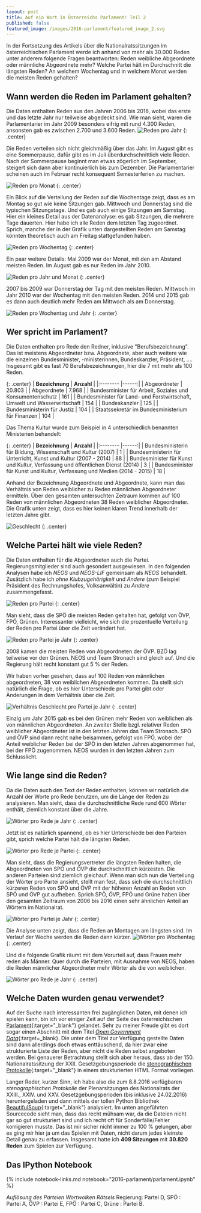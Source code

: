 ```yaml
---
layout: post
title: Auf ein Wort in Österreichs Parlament! Teil 2
published: false
featured_image: /images/2016-parlament/featured_image_2.svg
---
```

In der Fortsetzung des Artikels über die Nationalratssitzungen im österreichischen Parlament werde ich anhand von mehr als 30.000 Reden unter anderem folgende Fragen beantworten: Reden weibliche Abgeordnete oder männliche Abgeordnete mehr? Welche Partei hält im Durchschnitt die längsten Reden? An welchem Wochentag und in welchem Monat werden die meisten Reden gehalten?

## Wann werden die Reden im Parlament gehalten?

Die Daten enthalten Reden aus den Jahren 2006 bis 2016, wobei das erste und das letzte Jahr nur teilweise abgedeckt sind. Wie man sieht, waren die Parlamentarier im Jahr 2009 besonders eifrig mit rund 4.300 Reden, ansonsten gab es zwischen 2.700 und 3.600 Reden.
![Reden pro Jahr](/images/2016-parlament/reden_pro_jahr.svg)
{: .center}

Die Reden verteilen sich nicht gleichmäßig über das Jahr. Im August gibt es eine Sommerpause, dafür gibt es im Juli überdurchschnittlich viele Reden. Nach der Sommerpause beginnt man etwas zögerlich im September, steigert sich dann aber kontinuierlich bis zum Dezember. Die Parlamentarier scheinen auch im Februar recht konsequent Semesterferien zu machen.

![Reden pro Monat](/images/2016-parlament/reden_pro_monat.svg)
{: .center}

Ein Blick auf die Verteilung der Reden auf die Wochentage zeigt, dass es am Montag so gut wie keine Sitzungen gab. Mittwoch und Donnerstag sind die typischen Sitzungstage. Und es gab auch einige Sitzungen am Samstag. Hier ein kleines Detail aus der Datenanalyse: es gab Sitzungen, die mehrere Tage dauerten. Hier habe ich alle Reden dem letzten Tag zugeordnet. Sprich, manche der in der Grafik unten dargestellten Reden am Samstag könnten theoretisch auch am Freitag stattgefunden haben.

![Reden pro Wochentag](/images/2016-parlament/reden_pro_wochentag.svg)
{: .center}

Ein paar weitere Details: Mai 2009 war der Monat, mit den am Abstand meisten Reden. Im August gab es nur Reden im Jahr 2010.

![Reden pro Jahr und Monat](/images/2016-parlament/reden_pro_jahr_monat.svg)
{: .center}

2007 bis 2009 war Donnerstag der Tag mit den meisten Reden. Mittwoch im Jahr 2010 war der Wochentag mit den meisten Reden. 2014 und 2015 gab es dann auch deutlich mehr Reden am Mittwoch als am Donnerstag.

![Reden pro Wochentag und Jahr](/images/2016-parlament/reden_pro_wochentag_jahr.svg)
{: .center}

## Wer spricht im Parlament?

Die Daten enthalten pro Rede den Redner, inklusive "Berufsbezeichnung". Das ist meistens Abgeordneter bzw. Abgeordnete, aber auch weitere wie die einzelnen Bundesminister, -ministerinnen, Bundeskanzler, Präsident, .... Insgesamt gibt es fast 70 Berufsbezeichnungen, hier die 7 mit mehr als 100 Reden.

{: .center}
| **Bezeichnung**                                                             | **Anzahl** |
|:--------                                                                    |------:|
| Abgeordneter                                                                | 20.803 |
| Abgeordnete                                                                 |  7.968 |
| Bundesminister für Arbeit, Soziales und Konsumentenschutz                   |    161 |
| Bundesminister für Land- und Forstwirtschaft, Umwelt und Wasserwirtschaft   |    154 |
| Bundeskanzler                                                               |    125 |
| Bundesministerin für Justiz                                                 |    104 |
| Staatssekretär im Bundesministerium für Finanzen                            |    104 |


Das Thema Kultur wurde zum Beispiel in 4 unterschiedlich benannten Ministerien behandelt:

{: .center}
| **Bezeichnung**                                                                | **Anzahl** |
|:--------                                                                       |------:|
| Bundesministerin für Bildung, Wissenschaft und Kultur (2007)                   | 1  |
| Bundesministerin für Unterricht, Kunst und Kultur (2007 - 2014)                | 88 |
| Bundesminister für Kunst und Kultur, Verfassung und öffentlichen Dienst (2014) | 3 |
| Bundesminister für Kunst und Kultur, Verfassung und Medien (2014 - 2015)       | 18 |


Anhand der Bezeichnung Abgeordnete und Abgeordnete, kann man das Verhältnis von Reden weiblicher zu Reden männlichen Abgeordneter ermitteln. Über den gesamten untersuchten Zeitraum kommen auf 100 Reden von männlichen Abgeordneten 38 Reden weiblicher Abgeordneter. Die Grafik unten zeigt, dass es hier keinen klaren Trend innerhalb der letzten Jahre gibt.

![Geschlecht](/images/2016-parlament/geschlecht.svg)
{: .center}

## Welche Partei hält wie viele Reden?

Die Daten enthalten für die Abgeordneten auch die Partei. Regierungsmitglieder sind auch gesondert ausgewiesen. In den folgenden Analysen habe ich *NEOS* und *NEOS-LIF* gemeinsam als *NEOS* behandelt. Zusätzlich habe ich *ohne Klubzugehörigkeit* und *Andere* (zum Beispiel Präsident des Rechnungshofes, Volksanwältin) zu *Andere* zusammengefasst.

![Reden pro Partei](/images/2016-parlament/reden_pro_partei.svg)
{: .center}

Man sieht, dass die SPÖ die meisten Reden gehalten hat, gefolgt von ÖVP, FPÖ, Grünen. Interessanter vielleicht, wie sich die prozentuelle Verteilung der Reden pro Partei über die Zeit verändert hat.

![Reden pro Partei je Jahr](/images/2016-parlament/reden_pro_partei_pro_jahr.svg)
{: .center}

2008 kamen die meisten Reden von Abgeordneten der ÖVP. BZÖ lag teilweise vor den Grünen. NEOS und Team Stronach sind gleich auf. Und die Regierung hält recht konstant gut 5 % der Reden.

Wir haben vorher gesehen, dass auf 100 Reden von männlichen abgeordneten, 38 von weiblichen Abgeordneten kommen. Da stellt sich natürlich die Frage, ob es hier Unterschiede pro Partei gibt oder Änderungen in dem Verhältnis über die Zeit.

![Verhältnis Geschlecht pro Partei je Jahr](/images/2016-parlament/geschlecht_je_partei.svg)
{: .center}

Einzig um Jahr 2015 gab es bei den Grünen mehr Reden von weiblichen als von männlichen Abgeordneten. An zweiter Stelle bzgl. relativer Reden weiblicher Abgeordneter ist in den letzten Jahren das Team Stronach. SPÖ und ÖVP sind dann recht nahe beisammen, gefolgt von FPÖ, wobei der Anteil weiblicher Reden bei der SPÖ in den letzten Jahren abgenommen hat, bei der FPÖ zugenommen. NEOS wurden in den letzten Jahren zum Schlusslicht.

## Wie lange sind die Reden?

Da die Daten auch den Text der Reden enthalten, können wir natürlich die Anzahl der Worte pro Rede benutzen, um die Länge der Reden zu analysieren. Man sieht, dass die durchschnittliche Rede rund 600 Wörter enthält, ziemlich konstant über die Jahre.

![Wörter pro Rede je Jahr](/images/2016-parlament/woerter_pro_rede_je_jahr.svg)
{: .center}

Jetzt ist es natürlich spannend, ob es hier Unterschiede bei den Parteien gibt, sprich welche Partei hält die längsten Reden.

![Wörter pro Rede je Partei](/images/2016-parlament/woerter_pro_rede_je_partei.svg)
{: .center}

Man sieht, dass die Regierungsvertreter die längsten Reden halten, die Abgeordneten von SPÖ und ÖVP die durchschnittlich kürzesten. Die anderen Parteien sind ziemlich gleichauf. Wenn man sich nun die Verteilung der Wörter pro Partei ansieht, stellt man fest, dass sich die durchschnittlich kürzeren Reden von SPÖ und ÖVP mit der höheren Anzahl an Reden von SPÖ und ÖVP gut aufheben. Sprich SPÖ, ÖVP, FPÖ und Grüne haben über den gesamten Zeitraum von 2006 bis 2016 einen sehr ähnlichen Anteil an Wörtern im Nationalrat.

![Wörter pro Partei je Jahr](/images/2016-parlament/woerter_pro_partei_je_jahr.svg)
{: .center}

Die Analyse unten zeigt, dass die Reden an Montagen am längsten sind. Im Verlauf der Woche werden die Reden dann kürzer.
![Wörter pro Wochentag](/images/2016-parlament/woerter_pro_wochentag.svg)
{: .center}

Und die folgende Grafik räumt mit dem Vorurteil auf, dass Frauen mehr reden als Männer. Quer durch die Parteien, mit Ausnahme von NEOS, haben die Reden männlicher Abgeordneter mehr Wörter als die von weiblichen.

![Wörter pro Rede je Jahr](/images/2016-parlament/woerter_pro_geschlecht_je_partei.svg)
{: .center}

## Welche Daten wurden genau verwendet?

Auf der Suche nach interessanten frei zugänglichen Daten, mit denen ich spielen kann, bin ich vor einiger Zeit auf der Seite des österreichischen [Parlament](https://www.parlament.gv.at/){:target="_blank"} gelandet. Sehr zu meiner Freude gibt es dort sogar einen Abschnitt mit dem Titel [*Open Government Data*](https://www.parlament.gv.at/SERV/OGD/){:target=_blank}. Die unter dem Titel zur Verfügung gestellte Daten sind dann allerdings doch etwas enttäuschend, da hier zwar eine strukturierte Liste der Reden, aber nicht die Reden selbst angeboten werden. Bei genauerer Betrachtung stellt sich aber heraus, dass ab der 150. Nationalratssitzung der XXII. Gesetzgebungsperiode die [stenographischen Protokolle](https://www.parlament.gv.at/PAKT/STPROT/index.shtml?SUCH=&xdocumentUri=%2FPAKT%2FSTPROT%2Findex.shtml&pageNumber=1&anwenden=Anwenden&R_PLSO=PL&GP=XXII&STEP=&INTRANET=N&STPROT=ALLE&FBEZ=FP_011&NRBRBV=NR&jsMode=&requestId=632ABBFC42&BEZ=FP_211&LISTE=&NUR_VORL=N&listeId=211){:target="_blank"} in einem strukturierten HTML Format vorliegen.

Langer Reder, kurzer Sinn, ich habe also die zum 8.8.2016 verfügbaren *stenographischen Protokolle* der Plenarsitzungen des Nationalrats der XXIII., XXIV. und XXV. Gesetzgebungsperioden (bis inklusive 24.02.2016) heruntergeladen und dann mittels der tollen Python Bibliothek [BeautifulSoup](https://www.crummy.com/software/BeautifulSoup/bs4/doc/){:target="_blank"} analysiert. Im unten angeführten Sourcecode sieht man, dass das recht mühsam war, da die Dateien nicht gar so gut strukturiert sind und ich recht oft für Sonderfälle/Fehler korrigieren musste. Das ist mir sicher nicht immer zu 100 % gelungen, aber es ging mir hier ja um das Spielen mit Daten, nicht darum jedes kleinste Detail genau zu erfassen. Insgesamt hatte ich **409 Sitzungen** mit **30.820 Reden** zum Spielen zur Verfügung.

## Das IPython Notebook

{% include notebook-links.md notebook="2016-parlament/parlament.ipynb" %}


*Auflösung des Parteien Wortwolken Rätsels*
Regierung: Partei D, SPÖ : Partei A, ÖVP : Partei E, FPÖ : Partei C, Grüne : Partei B.
